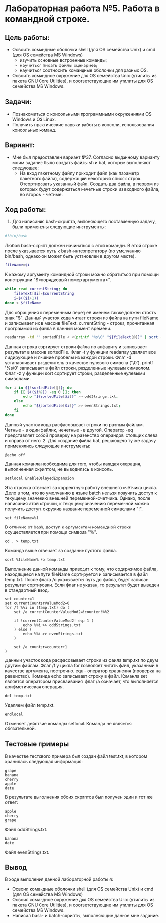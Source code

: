 # Лабораторная работа №5. Работа в командной строке.

## Цель работы:
- Освоить командные оболочки shell (для OS семейства Unix) и cmd (для OS семейства MS Windows):
    - изучить основные встроенные команды;
    - научиться писать файлы сценариев;
    - научиться соотносить командные оболочки для разных OS.
- Освоить командное окружение для OS семейства Unix (утилиты из пакета GNU Core Utilities), и соответствующие им утилиты для OS семейства MS Windows.

## Задачи:
- Познакомиться с консольными программными окружениями OS Windows и OS Linux.
- Получить практические навыки работы в консоли, использования консольных команд.

## Вариант:
- Мне был предоставлен вариант №37. Согласно выданному варианту моим задание было создать файлы sh и bat, которые выполняют следующее:
    - На вход пакетному файлу приходит файл (как параметр пакетного файла), содержащий некоторый список строк. Отсортировать указанный файл. Создать два файла, в первом из которых будут содержаться нечетные строки из входного файла, во втором - четные.

## Ход работы:
1. Для написания bash-скрипта, выпоняющего поставленную задачу, были применены следующие инструменты:
```bash
#!bin/bash
```
Любой bash-скрипт должен начинаться с этой команды. В этой строке после указывается путь к bash-интерпретатору (по умолчанию bin/bash, однако он может быть установлен в другом месте).
```bash
fileName=$1
```
К кажому аргументу командной строки можно обратиться при помощи конструкции "$<порядковый номер аргумента>".
```bash
while read currentString; do
	fileText[$i]=$currentString
	i=$(($i+1))
done < $fileName
```
Для обращения к переменным перед её именем также должен стоять знак "$". Данный участок кода читает строки из файла на пути fileName и записывает их в массив fileText. currentString - строка, прочитанная программой из файла в данный момент времени.
```bash
readarray -td '' sortedFile < <(printf '%s\0' "${fileText[@]}" | sort -z)
```
Данная строка сортирует строки файла по алфавиту и записывает результат в массив sortedFile. Флаг -t у функции readarray удаляет все лидирующие и лишние пробелы из каждой строки. Флаг -d устанавливает разделитель в качестве нулевого символа ('\0'). printf '%s\0' записывает в файл строки, разделенные нулевым символом. Флаг -z у функции sort сортирует строки, разделенные нулевыми символами.
```bash
for i in ${!sortedFile[@]}; do
	if [[ $(($i%2)) -eq 0 ]]; then
		echo "${sortedFile[$i]}" >> oddStrings.txt;
	else
		echo "${sortedFile[$i]}" >> evenStrings.txt;
	fi
done
```
Данный участок кода расфасовывает строки по разным файлам. Четные - в один файлик, нечетные - в другой. Оператор -eq представляет собой проверку на равенство операндов, стоящих слева и справа от него.
2. Для создание файла bat, решающего ту же задачу применялись следующие инструменты:
```batch
@echo off
```
Данная команла необходима для того, чтобы каждая операция, выполненная скриптом, не выводилась в консоль.
```batch
setlocal EnableDelayedExpansion
```
Эта строчка отвечает за корректную работу внешнего счётчика цикла. Дело в том, что по умолчанию в языке batch нельзя получить доступ к текущему значению внешней переменной-счетчика. Однако, после написания этой строчки, к текущему значению переменной можно получить доступ, окружив название переменной символами "!".
```batch
set fileName=%1
```
В отличие от bash, доступ к аргументам командной строки осуществляется при помощи символа "%".
```batch
cd . > temp.txt
```
Команда выше отвечает за создание пустого файла.
```batch
sort %fileName% /o temp.txt
```
Выполнение данной команды приводит к тому, что содержимое файла, находящееся на пути fileName сортируется и записывается в файл temp.txt. После флага /o указывается путь до файла, будет записан результат сортировки. Если флаг не указан, то результат будет выведен в стандартный ввод.
```batch
set counter=1
set currentCounterValueMod2=0
for /f %%i in (temp.txt) do (
	set /a currentCounterValueMod2=!counter!%%2

	if !currentCounterValueMod2! equ 1 (
		echo %%i >> oddStrings.txt
	) else (
		echo %%i >> evenStrings.txt
	)

	set /a counter=counter+1
)
```
Данный участок кода расфасовывает строки из файла temp.txt по двум другим файлам. Флаг /f у цикла for позволяет читать файл, указанный в качестве аргумента, построчно. equ - оператор сравнения (проверка на равенство). Команда echo записывает строку в файл. Команла set является оператором присваивания, флаг /a означает, что выполняется арифметическая операция.
```batch
del temp.txt
```
Удаляем файл temp.txt.
```batch
endlocal
```
Отменяет действие команды setlocal. Команда не является обязательной.

## Тестовые примеры
В качестве тестового примера был создан файл test.txt, в котором хранилась следующая информация:
```
grape
banana
cherry
apple
date
```
В результате выполнения обоих скриптов был получен один и тот же ответ:
```
apple
cherry
grape
```
Файл oddStrings.txt.
```
banana
date
```
Файл evenStrings.txt.

## Вывод
В ходе выполения данной лабораторной работы я:
- Освоил командные оболочки shell (для OS семейства Unix) и cmd (для OS семейства MS Windows).
- Освоил командное окружение для OS семейства Unix (утилиты из пакета GNU Core Utilities), и соответствующие им утилиты для OS семейства MS Windows.
- Написал bash- и batch-скрипты, выполняющие данное мне задание.